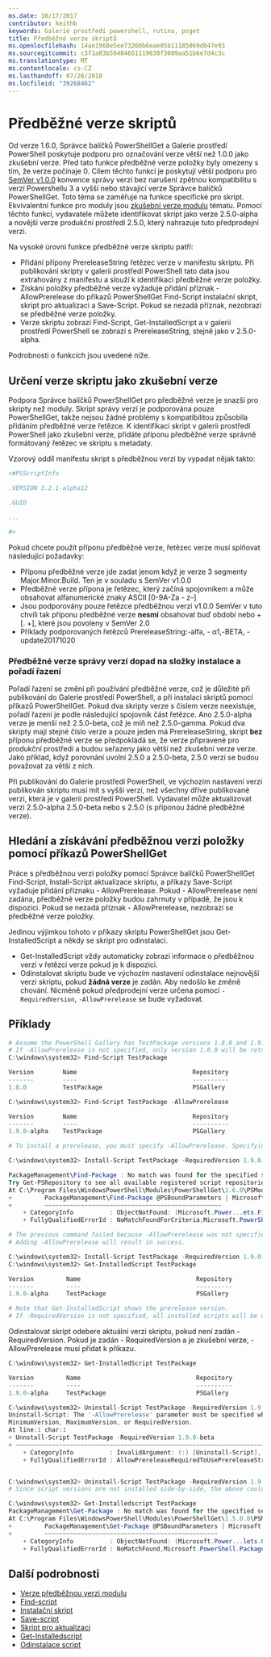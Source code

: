 ```yaml
---
ms.date: 10/17/2017
contributor: keithb
keywords: Galerie prostředí powershell, rutina, psget
title: Předběžné verze skriptů
ms.openlocfilehash: 14ae1968e5ee73260b6eae05b11185069d047e93
ms.sourcegitcommit: c3f1a83b59484651119630f3089aa51b6e7d4c3c
ms.translationtype: MT
ms.contentlocale: cs-CZ
ms.lasthandoff: 07/26/2018
ms.locfileid: "39268462"
---
```

# <a name="prerelease-versions-of-scripts"></a>Předběžné verze skriptů

Od verze 1.6.0, Správce balíčků PowerShellGet a Galerie prostředí PowerShell poskytuje podporu pro označování verze větší než 1.0.0 jako zkušební verze. Před tato funkce předběžné verze položky byly omezeny s tím, že verze počínaje 0. Cílem těchto funkcí je poskytují větší podporu pro [SemVer v1.0.0](http://semver.org/spec/v1.0.0.html) konvence správy verzí bez narušení zpětnou kompatibilitu s verzí Powershellu 3 a vyšší nebo stávající verze Správce balíčků PowerShellGet. Toto téma se zaměřuje na funkce specifické pro skript. Ekvivalentní funkce pro moduly jsou [zkušební verze modulu](module-prerelease-support.md) tématu. Pomocí těchto funkcí, vydavatele můžete identifikovat skript jako verze 2.5.0-alpha a novější verze produkční prostředí 2.5.0, který nahrazuje tuto předprodejní verzi.

Na vysoké úrovni funkce předběžné verze skriptu patří:

- Přidání přípony PrereleaseString řetězec verze v manifestu skriptu. Při publikování skripty v galerii prostředí PowerShell tato data jsou extrahovány z manifestu a slouží k identifikaci předběžné verze položky.
- Získání položky předběžné verze vyžaduje přidání příznak - AllowPrerelease do příkazů PowerShellGet Find-Script instalační skript, skript pro aktualizaci a Save-Script. Pokud se nezadá příznak, nezobrazí se předběžné verze položky.
- Verze skriptu zobrazí Find-Script, Get-InstalledScript a v galerii prostředí PowerShell se zobrazí s PrereleaseString, stejně jako v 2.5.0-alpha.

Podrobnosti o funkcích jsou uvedené níže.

## <a name="identifying-a-script-version-as-a-prerelease"></a>Určení verze skriptu jako zkušební verze

Podpora Správce balíčků PowerShellGet pro předběžné verze je snazší pro skripty než moduly. Skript správy verzí je podporována pouze PowerShellGet, takže nejsou žádné problémy s kompatibilitou způsobila přidáním předběžné verze řetězce. K identifikaci skript v galerii prostředí PowerShell jako zkušební verze, přidáte příponu předběžné verze správně formátovaný řetězec ve skriptu s metadaty.

Vzorový oddíl manifestu skript s předběžnou verzi by vypadat nějak takto:

```powershell
<#PSScriptInfo

.VERSION 3.2.1-alpha12

.GUID

...

#>
```

Pokud chcete použít příponu předběžné verze, řetězec verze musí splňovat následující požadavky:

- Příponu předběžné verze jde zadat jenom když je verze 3 segmenty Major.Minor.Build.
  Ten je v souladu s SemVer v1.0.0
- Předběžné verze přípona je řetězec, který začíná spojovníkem a může obsahovat alfanumerické znaky ASCII [0-9A-Za - z-]
- Jsou podporovány pouze řetězce předběžnou verzi v1.0.0 SemVer v tuto chvíli tak příponu předběžné verze **nesmí** obsahovat buď období nebo + [. +], které jsou povoleny v SemVer 2.0
- Příklady podporovaných řetězců PrereleaseString:-alfa, - α1,-BETA, - update20171020

### <a name="prerelease-versioning-impact-on-sort-order-and-installation-folders"></a>Předběžné verze správy verzí dopad na složky instalace a pořadí řazení

Pořadí řazení se změní při používání předběžné verze, což je důležité při publikování do Galerie prostředí PowerShell, a při instalaci skriptů pomocí příkazů PowerShellGet. Pokud dva skripty verze s číslem verze neexistuje, pořadí řazení je podle následující spojovník část řetězce. Ano 2.5.0-alpha verze je menší než 2.5.0-beta, což je míň než 2.5.0-gamma. Pokud dva skripty mají stejné číslo verze a pouze jeden má PrereleaseString, skript **bez** příponu předběžné verze se předpokládá se, že verze připravené pro produkční prostředí a budou seřazeny jako větší než zkušební verze verze. Jako příklad, když porovnání uvolní 2.5.0 a 2.5.0-beta, 2.5.0 verzi se budou považovat za větší z nich.

Při publikování do Galerie prostředí PowerShell, ve výchozím nastavení verzi publikován skriptu musí mít s vyšší verzí, než všechny dříve publikované verzi, která je v galerii prostředí PowerShell. Vydavatel může aktualizovat verzi 2.5.0-alpha 2.5.0-beta nebo s 2.5.0 (s příponou žádné předběžné verze).

## <a name="finding-and-acquiring-prerelease-items-using-powershellget-commands"></a>Hledání a získávání předběžnou verzi položky pomocí příkazů PowerShellGet

Práce s předběžnou verzi položky pomocí Správce balíčků PowerShellGet Find-Script, Install-Script aktualizace skriptu, a příkazy Save-Script vyžaduje přidání příznaku - AllowPrerelease. Pokud - AllowPrerelease není zadána, předběžné verze položky budou zahrnuty v případě, že jsou k dispozici. Pokud se nezadá příznak - AllowPrerelease, nezobrazí se předběžné verze položky.

Jedinou výjimkou tohoto v příkazy skriptu PowerShellGet jsou Get-InstalledScript a někdy se skript pro odinstalaci.

- Get-InstalledScript vždy automaticky zobrazí informace o předběžnou verzi v řetězci verze pokud je k dispozici.
- Odinstalovat skriptu bude ve výchozím nastavení odinstalace nejnovější verzi skriptu, pokud **žádná verze** je zadán. Aby nedošlo ke změně chování. Nicméně pokud předprodejní verze určena pomocí `-RequiredVersion`, `-AllowPrerelease` se bude vyžadovat.

## <a name="examples"></a>Příklady

```powershell
# Assume the PowerShell Gallery has TestPackage versions 1.8.0 and 1.9.0-alpha.
# If -AllowPrerelease is not specified, only version 1.8.0 will be returned.
C:\windows\system32> Find-Script TestPackage

Version        Name                                Repository           Description
-------        ----                                ----------           -----------
1.8.0          TestPackage                         PSGallery            Package used to validate changes to the PowerShe...

C:\windows\system32> Find-Script TestPackage -AllowPrerelease

Version        Name                                Repository           Description
-------        ----                                ----------           -----------
1.9.0-alpha    TestPackage                         PSGallery            Package used to validate changes to PowerShe...

# To install a prerelease, you must specify -AllowPrerelease. Specifying a prerelease version string is not sufficient.

C:\windows\system32> Install-Script TestPackage -RequiredVersion 1.9.0-alpha

PackageManagement\Find-Package : No match was found for the specified search criteria and script name 'TestPackage'.
Try Get-PSRepository to see all available registered script repositories.
At C:\Program Files\WindowsPowerShell\Modules\PowerShellGet\1.6.0\PSModule.psm1:1455 char:3
+         PackageManagement\Find-Package @PSBoundParameters | Microsoft ...
+         ~~~~~~~~~~~~~~~~~~~~~~~~~~~~~~~~~~~~~~~~~~~~~~~~~
    + CategoryInfo          : ObjectNotFound: (Microsoft.Power...ets.FindPackage:FindPackage)[Find-Package], Exception
    + FullyQualifiedErrorId : NoMatchFoundForCriteria,Microsoft.PowerShell.PackageManagement.Cmdlets.FindPackage

# The previous command failed because -AllowPrerelease was not specified.
# Adding -AllowPrerelease will result in success.

C:\windows\system32> Install-Script TestPackage -RequiredVersion 1.9.0-alpha -AllowPrerelease
C:\windows\system32> Get-InstalledScript TestPackage

Version         Name                                Repository           Description
-------         ----                                ----------           -----------
1.9.0-alpha     TestPackage                         PSGallery            Package used to validate changes to PowerShe...

# Note that Get-InstalledScript shows the prerelease version.
# If -RequiredVersion is not specified, all installed scripts will be displayed by Get-InstalledScript
```

Odinstalovat skript odebere aktuální verzi skriptu, pokud není zadán - RequiredVersion.
Pokud je zadán - RequiredVersion a je zkušební verze, - AllowPrerelease musí přidat k příkazu.

``` powershell
C:\windows\system32> Get-InstalledScript TestPackage

Version         Name                                Repository           Description
-------         ----                                ----------           -----------
1.9.0-alpha     TestPackage                         PSGallery            Package used to validate changes to PowerShe...

C:\windows\system32> Uninstall-Script TestPackage -RequiredVersion 1.9.0-alpha
Uninstall-Script: The '-AllowPrerelease' parameter must be specified when using the Prerelease string in
MinimumVersion, MaximumVersion, or RequiredVersion.
At line:1 char:1
+ Unnstall-Script TestPackage -RequiredVersion 1.9.0-beta
+ ~~~~~~~~~~~~~~~~~~~~~~~~~~~~~~~~~~~~~~~~~~~~~~~~~~~~~~~~~~~~~~~~~~~~~
    + CategoryInfo          : InvalidArgument: (:) [Uninstall-Script], ArgumentException
    + FullyQualifiedErrorId : AllowPrereleaseRequiredToUsePrereleaseStringInVersion,Uninnstall-script


C:\windows\system32> Uninstall-Script TestPackage -RequiredVersion 1.9.0-alpha -AllowPrerelease
# Since script versions are not installed side-by-side, the above could be simply "Uninstall-Script TestPackage"

C:\windows\system32> Get-Installedscript TestPackage
PackageManagement\Get-Package : No match was found for the specified search criteria and script names 'testpackage'.
At C:\Program Files\WindowsPowerShell\Modules\PowerShellGet\1.5.0.0\PSModule.psm1:4088 char:9
+         PackageManagement\Get-Package @PSBoundParameters | Microsoft. ...
+         ~~~~~~~~~~~~~~~~~~~~~~~~~~~~~~~~~~~~~~~~~~~~~~~~
    + CategoryInfo          : ObjectNotFound: (Microsoft.Power...lets.GetPackage:GetPackage) [Get-Package], Exception
    + FullyQualifiedErrorId : NoMatchFound,Microsoft.PowerShell.PackageManagement.Cmdlets.GetPackage
```

## <a name="more-details"></a>Další podrobnosti

- [Verze předběžnou verzi modulu](module-prerelease-support.md)
- [Find-script](/powershell/module/powershellget/find-script)
- [Instalační skript](/powershell/module/powershellget/install-script)
- [Save-script](/powershell/module/powershellget/save-script)
- [Skript pro aktualizaci](/powershell/module/powershellget/update-script)
- [Get-Installedscript](/powershell/module/powershellget/get-installedscript)
- [Odinstalace script](/powershell/module/powershellget/uninstall-script)